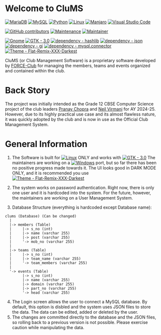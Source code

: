 # Welcome to CluMS
[![MariaDB](https://img.shields.io/badge/MariaDB-003545?style=for-the-badge&logo=mariadb&logoColor=white)](https://mariadb.org) [![MySQL](https://img.shields.io/badge/mysql-4479A1.svg?style=for-the-badge&logo=mysql&logoColor=white)](https://mysql.com) [![Python](https://img.shields.io/badge/python-3670A0?style=for-the-badge&logo=python&logoColor=ffdd54)](https://python.org) [![Linux](https://img.shields.io/badge/Linux-FCC624?style=for-the-badge&logo=linux&logoColor=black)](https://linux.org) [![Manjaro](https://img.shields.io/badge/Manjaro-35BF5C?style=for-the-badge&logo=Manjaro&logoColor=white)](https://manjaro.org) [![Visual Studio Code](https://img.shields.io/badge/Visual_Studio_Code-0078d7?style=for-the-badge)](https://code.visualstudio.com)

[![GitHub contributors](https://img.shields.io/github/contributors/Pranay-Chopra/CluMS?style=for-the-badge)](https://GitHub.com/Pranay-Chopra/CluMS/graphs/contributors/) [![Maintenance](https://img.shields.io/badge/Maintained%3F-no-red.svg?style=for-the-badge)](https://bitbucket.org/lbesson/ansi-colors) [![Maintainer](https://img.shields.io/badge/Maintainer-Pranay&minus;Chopra-blue?style=for-the-badge)](https://github.com/Pranay-Chopra)

[![Gnome](https://img.shields.io/badge/Gnome-blue?style=for-the-badge&logo=gnome&logoColor=black)](https://gnome.org) [![GTK - 3.0](https://img.shields.io/badge/GTK-3.0-green?style=for-the-badge&logo=gtk)](https://gtk.org) [![dependency - hashlib](https://img.shields.io/badge/dependency-hashlib-blue?style=for-the-badge)](https://pypi.org/project/hashlib) [![dependency - json](https://img.shields.io/badge/dependency-json-blue?style=for-the-badge)](https://pypi.org/project/json) [![dependency - gi](https://img.shields.io/badge/dependency-gi-blue?style=for-the-badge)](https://pypi.org/project/gi) [![dependency - mysql.connector](https://img.shields.io/badge/dependency-mysql.connector-blue?style=for-the-badge)](https://pypi.org/project/mysql.connector) [![Theme - Flat-Remix-XXX-Darkest](https://img.shields.io/badge/Theme-Flat--Remix--XXX--Darkest-191919?logo=gnome&style=for-the-badge)](https://github.com/daniruiz/Flat-Remix-Gtk)

CluMS (or Club Management Software) is a proprietary software developed by [FORCE-Club](https://github.com/FORCE-Fest) for managing the members, teams and events organized and contained within the club.

# Back Story
The project was initially intended as the Grade 12 CBSE Computer Science project of the club leaders [Pranay Chopra](https://github.com/Pranay-Chopra) and [Neil Virmani](https://github.com/NVirCX) for AY 2024-25. However, due to its highly practical use case and its almost flawless nature, it was quickly adopted by the club and is now in use as the Official Club Management System.

# General Information
1. The Software is built for [![Linux](https://img.shields.io/badge/Linux-FCC624?logo=linux&logoColor=black)](https://linux.org) ONLY and works with [![GTK - 3.0](https://img.shields.io/badge/GTK-3.0-green?logo=gtk)](https://gtk.org) The maintainers are working on a [![Windows](https://img.shields.io/badge/Windows-0078D6?logo=windows&logoColor=white)](https://www.microsoft.com/en-us/windows) port, but so far there has been no positive progress made towards it. The UI looks good in DARK MODE ONLY, and it is recommended you use [![Theme - Flat-Remix-XXX-Darkest](https://img.shields.io/badge/Theme-Flat--Remix--XXX--Darkest-191919?logo=gnome)](https://github.com/daniruiz/Flat-Remix-Gtk)

2. The system works on password authentication. Right now, there is only one user and it is hardcoded into the system. For the future, however, the maintainers are working on a User Management System.

3. Database Structure (everything is hardcoded except Database name):
   
```
clums (Database) (Can be changed)  
  |  
  |-> members (Table)  
  |     |-> s_no (int)  
  |     |-> name (varchar 255)  
  |     |-> post (varchar 255)  
  |     '-> mob_no (varchar 255)
  |  
  |-> teams (Table)  
  |     |-> s_no (int)
  |     |-> team_name (varchar 255)
  |     '-> team_members (varchar 255)
  |
  '-> events (Table)
        |-> s_no (int)
        |-> name (varchar 255)
        |-> domain (varchar 255)
        |-> part_no (varchar 255)
        '-> head (varchar 255)
```

4. The Login screen allows the user to connect a MySQL database. By default, this option is disbled and the system uses JSON files to store the data. The data can be edited, added or deleted by the user.
5. The changes are committed directly to the database and the JSON files, so rolling back to a previous version is not possible. Please exercise caution while manipulating the data.
